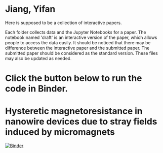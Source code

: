 # Jiang, Yifan

Here is supposed to be a collection of interactive papers. 

Each folder collects data and the Jupyter Notebooks for a paper. The notebook named 'draft' is an interactive version of the paper, which allows people to access the data easily. It should be noticed that there may be difference between the interactive paper and the submitted paper. The submitted paper should be considered as the standard version. These files may also be updated as needed.     
  

# Click the button below to run the code in Binder.

# Hysteretic magnetoresistance in nanowire devices due to stray fields induced by micromagnets  
[![Binder](https://mybinder.org/badge_logo.svg)](https://mybinder.org/v2/gh/frolovgroup/Yifan-Jiang/master?filepath=%2FHysteretic%20magnetoresistance%20in%20nanowire%20devices%20due%20to%20stray%20fields%20induced%20by%20micromagnets%2FInteractive_Draft%2FDraft.ipynb)
